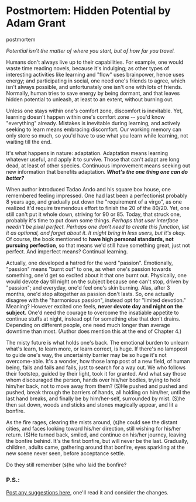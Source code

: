 # Postmortem: Hidden Potential by Adam Grant
postmortem

<p class="text-center"><em>Potential isn't the matter of where you start, but of how far you travel.</em></p>

Humans don't always live up to their capabilities. For example, one would waste time reading novels, because it's indulging; as other types of interesting activities like learning and "flow" uses brainpower, hence uses energy; and participating in social, one need one's friends to agree, which isn't always possible, and unfortunately one isn't one with lots of friends. Normally, human tries to save energy by being dormant, and that leaves hidden potential to unleash, at least to an extent, without burning out. 

Unless one stays within one's comfort zone, discomfort is inevitable. Yet, learning doesn't happen within one's comfort zone -- you'd know "everything" already. Mistakes is inevitable during learning, and actively seeking to learn means embracing discomfort. Our working memory can only store so much, so you'd have to use what you learn while learning, not waiting till the end. 

It's what happens in nature: adaptation. Adaptation means learning whatever useful, and apply it to survive. Those that can't adapt are long dead, at least of other species. Continuous improvement means seeking out new information that benefits adaptation. **_What's the one thing one can do better?_** 

When author introduced Tadao Ando and his square box house, one remembered feeling impressed. One had last been a perfectionist probably 8 years ago, and gradually put down the "requirement of a virgo", as one realized it'd require tremendous effort to finish the 20 of the 80/20. Yet, one still can't put it whole down, striving for 90 or 85. Today, that struck one, probably it's time to put down some things. _Perhaps that user interface needn't be pixel perfect._ _Perhaps one don't need to create this function, list it as optional, and forget about it._ _It might bring in less users, but it's okay._ Of course, the book mentioned to **have high personal standards, not pursuing perfection**, so that means we'd still have something great, just not perfect. And imperfect means? Continual learning. 

Actually, one developed a hatred for the word "passion". Emotionally, "passion" means "burnt out" to one, as when one's passion towards something, one'd get so excited about it that one burnt out. Physically, one would devote day till night on the subject because one can't stop, driven by "passion"; and everyday, one'd feel one's skin burning. Alas, after 3 months, one'd stop altogether as passion don't lasts. So, one actually disagree with the "harmonious passion", instead opt for "limited devotion." Meaning? However excited one feels, **never devote day and night on the subject.** One'd need the courage to overcome the insatiable appetite to continue stuffs at night, instead opt for something else that don't drains. Depending on different people, one need much longer than average downtime than most. (Author does mention this at the end of Chapter 4.)

The misty future is what holds one's back. The emotional burden to unlearn what's learn, to learn more, or learn correct, is huge. If there's no lamppost to guide one's way, the uncertainty barrier may be so huge it's not overcome-able. It's a wonder, how those lamp post of a new field, of human being, fails and fails and fails, just to search for a way out. We who follows their footstep, guided by their light, took it for granted. And what say those whom discouraged the person, hands over his/her bodies, trying to hold him/her back, not to move away from them? (S)He pushed and pushed and pushed, break through the barriers of hands, all holding on him/her, until the last hand breaks, and finally be by him/her-self, surrounded by mist. (S)he then sat down, woods and sticks and stones magically appear, and lit a bonfire. 

As the fire rages, clearing the mists around, (s)he could see the distant cities, and faces looking toward his/her direction, still wishing for his/her return. (S)He turned back, smiled, and continue on his/her journey, leaving the bonfire behind. It's the first bonfire, but will never be the last. Gradually, children, adults came, gathering around that bonfire, eyes sparkling at the new scene never seen, before acceptance settle. 

Do they still remember (s)he who laid the bonfire? 


### P.S.:
[Post any suggestions here](https://github.com/Wabinab/Wabinab.github.io/discussions/2), one'll read it and consider the changes. 